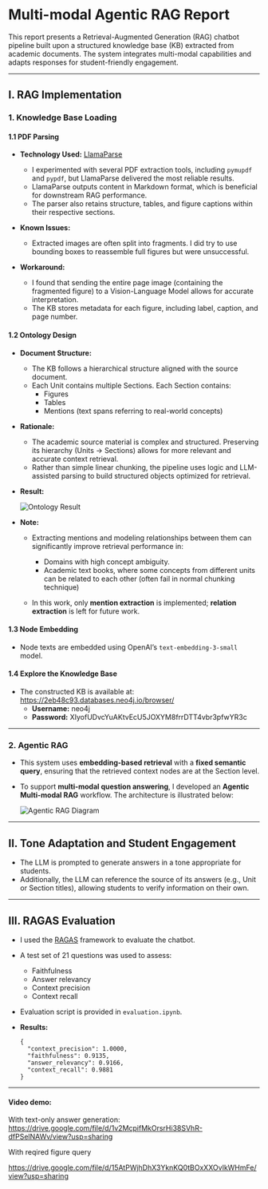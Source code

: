 # Multi-modal Agentic RAG Report

This report presents a Retrieval-Augmented Generation (RAG) chatbot pipeline built upon a structured knowledge base (KB) extracted from academic documents. The system integrates multi-modal capabilities and adapts responses for student-friendly engagement.

---

## I. RAG Implementation

### 1. Knowledge Base Loading

#### 1.1 PDF Parsing

- **Technology Used:** [LlamaParse](https://www.llamaindex.ai/llamaparse)  
  - I experimented with several PDF extraction tools, including `pymupdf` and `pypdf`, but LlamaParse delivered the most reliable results.  
  - LlamaParse outputs content in Markdown format, which is beneficial for downstream RAG performance.  
  - The parser also retains structure, tables, and figure captions within their respective sections.

- **Known Issues:**  
  - Extracted images are often split into fragments. I did try to use bounding boxes to reassemble full figures but were unsuccessful.  

- **Workaround:**  
  - I found that sending the entire page image (containing the fragmented figure) to a Vision-Language Model allows for accurate interpretation.  
  - The KB stores metadata for each figure, including label, caption, and page number.

#### 1.2 Ontology Design

- **Document Structure:**  
  - The KB follows a hierarchical structure aligned with the source document.  
  - Each Unit contains multiple Sections. Each Section contains:
    - Figures
    - Tables
    - Mentions (text spans referring to real-world concepts)

- **Rationale:**  
  - The academic source material is complex and structured. Preserving its hierarchy (Units → Sections) allows for more relevant and accurate context retrieval.  
  - Rather than simple linear chunking, the pipeline uses logic and LLM-assisted parsing to build structured objects optimized for retrieval.

- **Result:**

  ![Ontology Result](https://github.com/user-attachments/assets/e821ea1c-6055-46b9-a354-57face5b58d4)

- **Note:**  
  - Extracting mentions and modeling relationships between them can significantly improve retrieval performance in:
    + Domains with high concept ambiguity.
    + Academic text books, where some concepts from different units can be related to each other (often fail in normal chunking technique)
        
  - In this work, only **mention extraction** is implemented; **relation extraction** is left for future work.

#### 1.3 Node Embedding

- Node texts are embedded using OpenAI’s `text-embedding-3-small` model.

#### 1.4 Explore the Knowledge Base

- The constructed KB is available at:  
  https://2eb48c93.databases.neo4j.io/browser/  
  - **Username:** neo4j  
  - **Password:** XIyofUDvcYuAKtvEcU5JOXYM8frrDTT4vbr3pfwYR3c

---

### 2. Agentic RAG

- This system uses **embedding-based retrieval** with a **fixed semantic query**, ensuring that the retrieved context nodes are at the Section level.
- To support **multi-modal question answering**, I developed an **Agentic Multi-modal RAG** workflow. The architecture is illustrated below:

  ![Agentic RAG Diagram](https://github.com/user-attachments/assets/9f1dba0b-aa60-40e0-81f4-5763ddfe22f1)

---

## II. Tone Adaptation and Student Engagement

- The LLM is prompted to generate answers in a tone appropriate for students.  
- Additionally, the LLM can reference the source of its answers (e.g., Unit or Section titles), allowing students to verify information on their own.

---

## III. RAGAS Evaluation

- I used the [RAGAS](https://github.com/explodinggradients/ragas) framework to evaluate the chatbot.  
- A test set of 21 questions was used to assess:
  - Faithfulness
  - Answer relevancy
  - Context precision
  - Context recall

- Evaluation script is provided in `evaluation.ipynb`.

- **Results:**

  ```
  {
    "context_precision": 1.0000,
    "faithfulness": 0.9135,
    "answer_relevancy": 0.9166,
    "context_recall": 0.9881
  }
  ```

---

#### Video demo:

With text-only answer generation:
https://drive.google.com/file/d/1v2McpifMkOrsrHi38SVhR-dfPSelNAWv/view?usp=sharing

With reqired figure query

https://drive.google.com/file/d/15AtPWjhDhX3YknKQ0tBOxXXOvIkWHmFe/view?usp=sharing 
